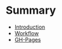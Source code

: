 # Summary

* [Introduction](README.md)
* [Workflow](this-is-the-first-article-of-the-doc-workflow-book.md)
* [GH-Pages](gh-pages.md)

